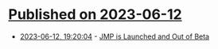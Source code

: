 # [Published on 2023-06-12](index.md)

* [2023-06-12, 19:20:04](https://lobste.rs/s/p1rlpo/jmp_is_launched_out_beta) - [JMP is Launched and Out of Beta](https://blog.jmp.chat/b/launch-2023)
